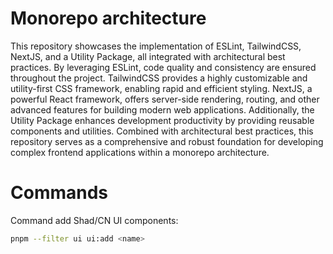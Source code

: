 # Monorepo architecture

This repository showcases the implementation of ESLint, TailwindCSS, NextJS, and a Utility Package, all integrated with architectural best practices. By leveraging ESLint, code quality and consistency are ensured throughout the project. TailwindCSS provides a highly customizable and utility-first CSS framework, enabling rapid and efficient styling. NextJS, a powerful React framework, offers server-side rendering, routing, and other advanced features for building modern web applications. Additionally, the Utility Package enhances development productivity by providing reusable components and utilities. Combined with architectural best practices, this repository serves as a comprehensive and robust foundation for developing complex frontend applications within a monorepo architecture.

# Commands

Command add Shad/CN UI components:

```bash
pnpm --filter ui ui:add <name>
```
